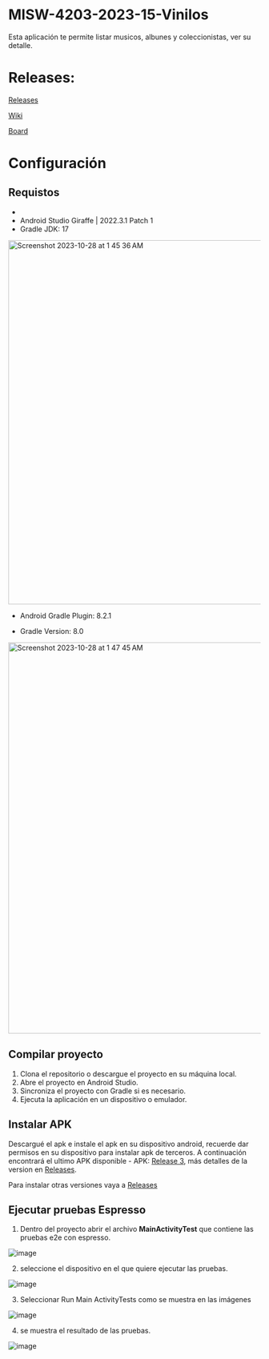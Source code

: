 # MISW-4203-2023-15-Vinilos

Esta aplicación te permite listar musicos, albunes y coleccionistas, ver su detalle.

# Releases: 

[Releases](https://github.com/leinaro/MISW-4203-2023-15-Vinilos/wiki/Releases)

[Wiki](https://github.com/leinaro/MISW-4203-2023-15-Vinilos/wiki)

[Board](https://github.com/users/leinaro/projects/6/views/2)

# Configuración

## Requistos
- 
- Android Studio Giraffe | 2022.3.1 Patch 1
- Gradle JDK: 17

<img width="728" alt="Screenshot 2023-10-28 at 1 45 36 AM" src="https://github.com/leinaro/MISW-4203-2023-15-Vinilos/assets/8811999/f31b875a-29d8-42c2-8957-ece13b74ec87">

- Android Gradle Plugin: 8.2.1

- Gradle Version: 8.0

  
<img width="782" alt="Screenshot 2023-10-28 at 1 47 45 AM" src="https://github.com/leinaro/MISW-4203-2023-15-Vinilos/assets/8811999/6620a51f-10ef-4505-9e6e-62f322073eab">

## Compilar proyecto
1. Clona el repositorio o descargue el proyecto en su máquina local.
2. Abre el proyecto en Android Studio.
3. Sincroniza el proyecto con Gradle si es necesario.
4. Ejecuta la aplicación en un dispositivo o emulador.
   
## Instalar APK

Descargué el apk e instale el apk en su dispositivo android, recuerde dar permisos en su dispositivo para instalar apk de terceros. A continuación encontrará el ultimo APK disponible - APK: [Release 3](https://uniandes-my.sharepoint.com/:u:/g/personal/ia_rojas2_uniandes_edu_co/EZxQtCRE13RAuAy6jtewS3YBTD8EPLJKekciU-dbZKE7xg?e=qJFiWZ), más detalles de la version en [Releases](https://github.com/leinaro/MISW-4203-2023-15-Vinilos/releases/tag/semana-5).

Para instalar otras versiones vaya a [Releases](https://github.com/leinaro/MISW-4203-2023-15-Vinilos/wiki/Releases)

## Ejecutar pruebas Espresso

1) Dentro del proyecto abrir el archivo **MainActivityTest**  que contiene las pruebas e2e con espresso.

![image](https://github.com/leinaro/MISW-4203-2023-15-Vinilos/assets/123895702/29b6f07b-bef6-445c-bdbe-bb22bdf59621)

2) seleccione el dispositivo en el que quiere ejecutar las pruebas.

![image](https://github.com/leinaro/MISW-4203-2023-15-Vinilos/assets/123895702/157efff6-9d8c-4fb5-8c42-515a9978d2e4)


3) Seleccionar Run Main ActivityTests como se muestra en las imágenes

![image](https://github.com/leinaro/MISW-4203-2023-15-Vinilos/assets/123895702/6864448a-ad5f-4818-afff-3d825f41603f)

4) se muestra el resultado de las pruebas.

![image](https://github.com/leinaro/MISW-4203-2023-15-Vinilos/assets/123895702/a252d384-72c0-43fb-a628-a0da9b6c0916)






